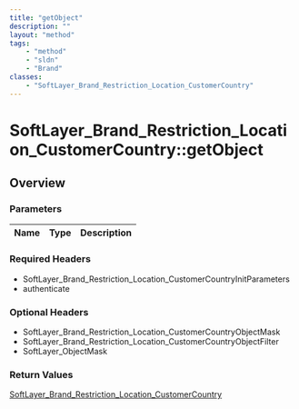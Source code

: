 ```yaml
---
title: "getObject"
description: ""
layout: "method"
tags:
    - "method"
    - "sldn"
    - "Brand"
classes:
    - "SoftLayer_Brand_Restriction_Location_CustomerCountry"
---
```

# SoftLayer_Brand_Restriction_Location_CustomerCountry::getObject
## Overview 


### Parameters 
|Name | Type | Description |
| --- | --- | --- |


### Required Headers
* SoftLayer_Brand_Restriction_Location_CustomerCountryInitParameters
* authenticate

### Optional Headers
* SoftLayer_Brand_Restriction_Location_CustomerCountryObjectMask
* SoftLayer_Brand_Restriction_Location_CustomerCountryObjectFilter
* SoftLayer_ObjectMask

### Return Values
<a href='/reference/datatypes/SoftLayer_Brand_Restriction_Location_CustomerCountry'>SoftLayer_Brand_Restriction_Location_CustomerCountry </a>
